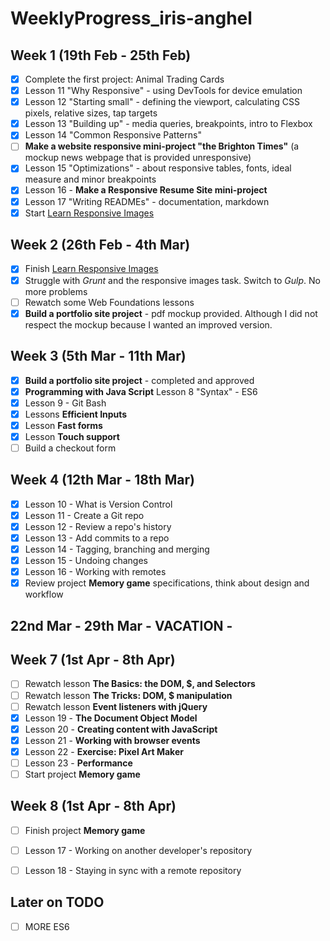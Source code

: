 # WeeklyProgress_iris-anghel

## Week 1 (19th Feb - 25th Feb) ##

- [x] Complete the first project: Animal Trading Cards
- [x] Lesson 11 "Why Responsive" - using DevTools for device emulation
- [x] Lesson 12 "Starting small" - defining the viewport, calculating CSS pixels, relative sizes, tap targets
- [X] Lesson 13 "Building up" - media queries, breakpoints, intro to Flexbox
- [x] Lesson 14 "Common Responsive Patterns"
- [ ] **Make a website responsive mini-project "the Brighton Times"** (a mockup news webpage that is provided unresponsive)
- [x] Lesson 15 "Optimizations" - about responsive tables, fonts, ideal measure and minor breakpoints
- [x] Lesson 16 - **Make a Responsive Resume Site mini-project**
- [x] Lesson 17 "Writing READMEs" - documentation, markdown
- [x] Start [Learn Responsive Images](https://www.udacity.com/course/responsive-images--ud882)

## Week 2 (26th Feb - 4th Mar) ##

- [x] Finish [Learn Responsive Images](https://www.udacity.com/course/responsive-images--ud882)
- [x] Struggle with *Grunt* and the responsive images task. Switch to *Gulp*. No more problems
- [ ] Rewatch some Web Foundations lessons
- [x] **Build a portfolio site project** - pdf mockup provided. Although I did not respect the mockup because I wanted an improved version.

## Week 3 (5th Mar - 11th Mar) ##

- [x] **Build a portfolio site project** - completed and approved
- [x] **Programming with Java Script** Lesson 8 "Syntax" - ES6
- [x] Lesson 9 - Git Bash
- [x] Lessons **Efficient Inputs**
- [x] Lesson **Fast forms**
- [x] Lesson **Touch support**
- [ ] Build a checkout form

## Week 4 (12th Mar - 18th Mar) ##

- [x] Lesson 10 - What is Version Control
- [x] Lesson 11 - Create a Git repo
- [x] Lesson 12 - Review a repo's history
- [x] Lesson 13 - Add commits to a repo
- [x] Lesson 14 - Tagging, branching and merging
- [x] Lesson 15 - Undoing changes
- [x] Lesson 16 - Working with remotes
- [x] Review project **Memory game** specifications, think about design and workflow

## 22nd Mar - 29th Mar  - VACATION - ##

## Week 7 (1st Apr - 8th Apr) ##

- [ ] Rewatch lesson **The Basics: the DOM, $, and Selectors**
- [ ] Rewatch lesson **The Tricks: DOM, $ manipulation**
- [ ] Rewatch lesson **Event listeners with jQuery**
- [x] Lesson 19 - **The Document Object Model**
- [x] Lesson 20 - **Creating content with JavaScript**
- [x] Lesson 21 - **Working with browser events**
- [x] Lesson 22 - **Exercise: Pixel Art Maker**
- [ ] Lesson 23 - **Performance**
- [ ] Start project **Memory game**

## Week 8 (1st Apr - 8th Apr) ##

- [ ] Finish project **Memory game**
- [ ] Lesson 17 - Working on another developer's repository
- [ ] Lesson 18 - Staying in sync with a remote repository


## Later on TODO ##

- [ ] MORE ES6

 
